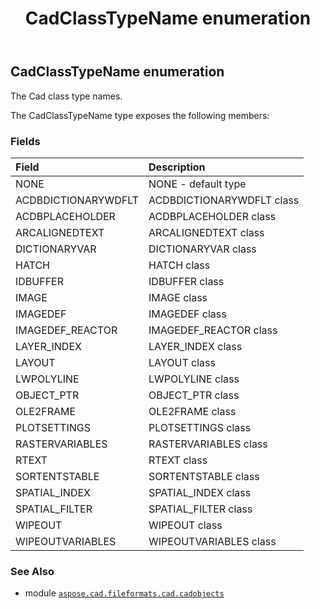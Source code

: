 ﻿---
title: CadClassTypeName enumeration
second_title: Aspose.CAD for Python via .NET API References
description: 
type: docs
weight: 1320
url: /aspose.cad.fileformats.cad.cadobjects/cadclasstypename/
is_root: false
---

## CadClassTypeName enumeration

The Cad class type names.



The CadClassTypeName type exposes the following members:

### Fields
| Field | Description |
| :- | :- |
| NONE | NONE - default type |
| ACDBDICTIONARYWDFLT | ACDBDICTIONARYWDFLT class |
| ACDBPLACEHOLDER | ACDBPLACEHOLDER class |
| ARCALIGNEDTEXT | ARCALIGNEDTEXT class |
| DICTIONARYVAR | DICTIONARYVAR class |
| HATCH | HATCH class |
| IDBUFFER | IDBUFFER class |
| IMAGE | IMAGE class |
| IMAGEDEF | IMAGEDEF class |
| IMAGEDEF_REACTOR | IMAGEDEF_REACTOR class |
| LAYER_INDEX | LAYER_INDEX class |
| LAYOUT | LAYOUT class |
| LWPOLYLINE | LWPOLYLINE class |
| OBJECT_PTR | OBJECT_PTR class |
| OLE2FRAME | OLE2FRAME class |
| PLOTSETTINGS | PLOTSETTINGS class |
| RASTERVARIABLES | RASTERVARIABLES class |
| RTEXT | RTEXT class |
| SORTENTSTABLE | SORTENTSTABLE class |
| SPATIAL_INDEX | SPATIAL_INDEX class |
| SPATIAL_FILTER | SPATIAL_FILTER class |
| WIPEOUT | WIPEOUT class |
| WIPEOUTVARIABLES | WIPEOUTVARIABLES class |



### See Also
* module [`aspose.cad.fileformats.cad.cadobjects`](..)
